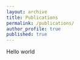 ```yaml
---
layout: archive
title: Publications
permalink: /publications/
author_profile: true
published: true
---
```

Hello world